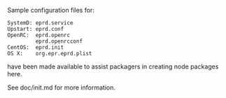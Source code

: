Sample configuration files for:
```
SystemD: eprd.service
Upstart: eprd.conf
OpenRC:  eprd.openrc
         eprd.openrcconf
CentOS:  eprd.init
OS X:    org.epr.eprd.plist
```
have been made available to assist packagers in creating node packages here.

See doc/init.md for more information.
